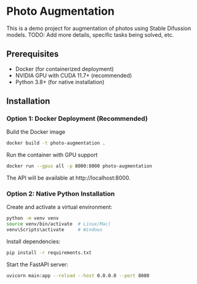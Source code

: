 # Photo Augmentation

This is a demo project for augmentation of photos using Stable Difussion models. 
TODO: Add more details, specific tasks being solved, etc.

## Prerequisites

- Docker (for containerized deployment)  
- NVIDIA GPU with CUDA 11.7+ (recommended)  
- Python 3.8+ (for native installation)  

## Installation

### Option 1: Docker Deployment (Recommended)

Build the Docker image
```bash
docker build -t photo-augmentation .
```

Run the container with GPU support
```bash
docker run --gpus all -p 8000:8000 photo-augmentation
```

The API will be available at http://localhost:8000.

### Option 2: Native Python Installation

Create and activate a virtual environment:
```bash
python -m venv venv
source venv/bin/activate  # Linux/Mac)
venv\Scripts\activate     # Windows
```

Install dependencies:
```bash
pip install -r requirements.txt
```

Start the FastAPI server:
```bash
uvicorn main:app --reload --host 0.0.0.0 --port 8000
```

